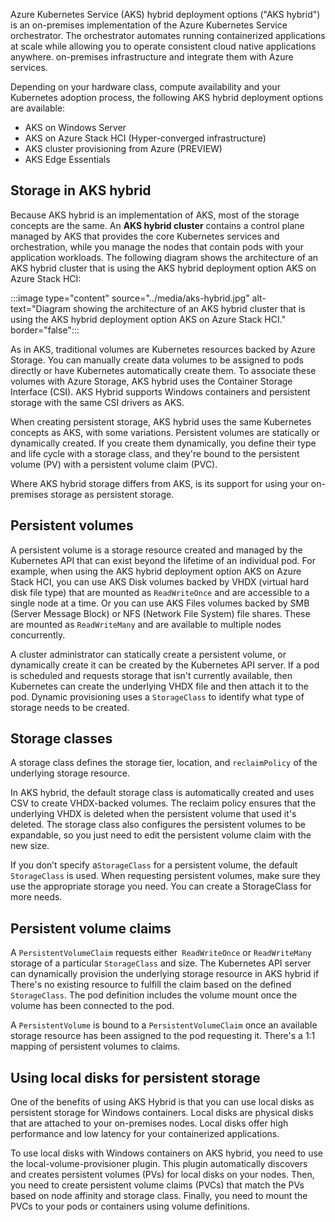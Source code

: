 Azure Kubernetes Service (AKS) hybrid deployment options ("AKS hybrid") is an on-premises implementation of the Azure Kubernetes Service orchestrator. The orchestrator automates  running containerized applications at scale while allowing you to operate consistent cloud native applications anywhere. on-premises infrastructure and integrate them with Azure services.

Depending on your hardware class, compute availability and your Kubernetes adoption process, the following AKS hybrid deployment options are available:

- AKS on Windows Server
- AKS on Azure Stack HCI (Hyper-converged infrastructure)
- AKS cluster provisioning from Azure (PREVIEW)
- AKS Edge Essentials

## Storage in AKS hybrid

Because AKS hybrid is an implementation of AKS, most of the storage concepts are the same. An **AKS hybrid cluster** contains a control plane managed by AKS that provides the core Kubernetes services and orchestration, while you manage the nodes that contain pods with your application workloads. The following diagram shows the architecture of an AKS hybrid cluster that is using the AKS hybrid deployment option AKS on Azure Stack HCI:

:::image type="content" source="../media/aks-hybrid.jpg" alt-text="Diagram showing the architecture of an AKS hybrid cluster that is using the AKS hybrid deployment option AKS on Azure Stack HCI." border="false":::

As in AKS, traditional volumes are Kubernetes resources backed by Azure Storage. You can manually create data volumes to be assigned to pods directly or have Kubernetes automatically create them. To associate these volumes with Azure Storage, AKS hybrid uses the Container Storage Interface (CSI). AKS Hybrid supports Windows containers and persistent storage with the same CSI drivers as AKS.

When creating persistent storage, AKS hybrid uses the same Kubernetes concepts as AKS, with some variations. Persistent volumes are statically or dynamically created. If you create them dynamically, you define their type and life cycle with a storage class, and they're bound to the persistent volume (PV) with a persistent volume claim (PVC).

Where AKS hybrid storage differs from AKS, is its support for using your on-premises storage as persistent storage.

## Persistent volumes

A persistent volume is a storage resource created and managed by the Kubernetes API that can exist beyond the lifetime of an individual pod. For example, when using the AKS hybrid deployment option AKS on Azure Stack HCI, you can use AKS Disk volumes backed by VHDX (virtual hard disk file type) that are mounted as `ReadWriteOnce` and are accessible to a single node at a time. Or you can use AKS Files volumes backed by SMB (Server Message Block) or NFS (Network File System) file shares. These are mounted as `ReadWriteMany` and are available to multiple nodes concurrently.

A cluster administrator can statically create a persistent volume, or dynamically create it can be created by the Kubernetes API server. If a pod is scheduled and requests storage that isn't currently available, then Kubernetes can create the underlying VHDX file and then attach it to the pod. Dynamic provisioning uses a `StorageClass` to identify what type of storage needs to be created.

## Storage classes

A storage class defines the storage tier, location, and `reclaimPolicy` of the underlying storage resource.

In AKS hybrid, the default storage class is automatically created and uses CSV to create VHDX-backed volumes. The reclaim policy ensures that the underlying VHDX is deleted when the persistent volume that used it's deleted. The storage class also configures the persistent volumes to be expandable, so you just need to edit the persistent volume claim with the new size.

If you don’t specify a`StorageClass` for a persistent volume, the default `StorageClass` is used. When requesting persistent volumes, make sure they use the appropriate storage you need. You can create a StorageClass for more needs.

## Persistent volume claims

A `PersistentVolumeClaim` requests either` ReadWriteOnce` or `ReadWriteMany` storage of a particular `StorageClass` and size. The Kubernetes API server can dynamically provision the underlying storage resource in AKS hybrid if There's no existing resource to fulfill the claim based on the defined `StorageClass`. The pod definition includes the volume mount once the volume has been connected to the pod.

A `PersistentVolume` is bound to a `PersistentVolumeClaim` once an available storage resource has been assigned to the pod requesting it. There's a 1:1 mapping of persistent volumes to claims.

## Using local disks for persistent storage

One of the benefits of using AKS Hybrid is that you can use local disks as persistent storage for Windows containers. Local disks are physical disks that are attached to your on-premises nodes. Local disks offer high performance and low latency for your containerized applications.

To use local disks with Windows containers on AKS hybrid, you need to use the local-volume-provisioner plugin. This plugin automatically discovers and creates persistent volumes (PVs) for local disks on your nodes. Then, you need to create persistent volume claims (PVCs) that match the PVs based on node affinity and storage class. Finally, you need to mount the PVCs to your pods or containers using volume definitions.
